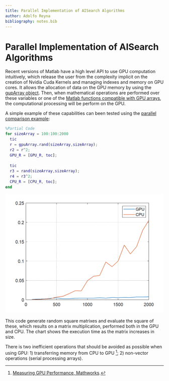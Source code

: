 ```yaml
---
title: Parallel Implementation of AISearch Algorithms
author: Adolfo Reyna
bibliography: notes.bib
---
```



# Parallel Implementation of AISearch Algorithms

Recent versions of Matlab have a high level API to use GPU computation intuitively, which release the user from the complexity implicit on the creation of Nvidia Cuda Kernels and managing indexes and memory on GPU cores.
It allows the allocation of data on the GPU memory by using the [gupArray object](https://www.mathworks.com/help/parallel-computing/gpuarray.html).
Then, when mathematical operations are performed over these variables or one of the [Matlab functions compatible with GPU arrays](https://www.mathworks.com/help/parallel-computing/run-matlab-functions-on-a-gpu.html), the computational processing will be perform on the GPU.

A simple example of these capabilities can been tested using the [parallel comparison example](../Examples/ParallelComparison.m):

```matlab
%Partial Code
for sizeArray = 100:100:2000
  tic
  r = gpuArray.rand(sizeArray,sizeArray);
  r2 = r^2;
  GPU_R = [GPU_R, toc];

  tic
  r3 = rand(sizeArray,sizeArray);
  r4 = r3^2;
  CPU_R = [CPU_R, toc];
end
```

![](assets/dcc3f398.png)

This code generate random square matrixes and evaluate the square of these, which results on a matrix multiplication, performed both in the GPU and CPU.
The chart shows the execution time as the matrix increases in size.

There is two inefficient operations that should be avoided as possible when using GPU: 1) transferring memory from CPU to GPU [^1]; 2) non-vector operations (serial processing arrays).


[^1]: [Measuring GPU Performance, Mathworks](https://www.mathworks.com/help/parallel-computing/examples/measuring-gpu-performance.html).
